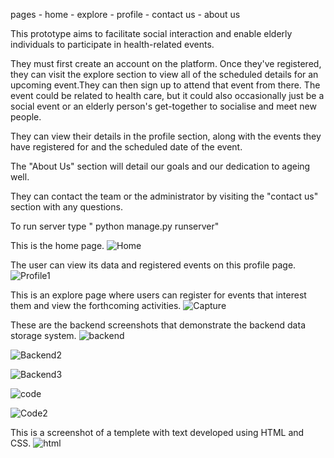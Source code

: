 pages
    - home
    - explore
    - profile
    - contact us
    - about us
    


This prototype aims to facilitate social interaction and enable elderly individuals to participate in health-related events.

They must first create an account on the platform.
Once they've registered, they can visit the explore section to view all of the scheduled details for an upcoming event.They can then sign up to attend that event from there. The event could be related to health care, but it could also occasionally just be a social event or an elderly person's get-together to socialise and meet new people.


They can view their details in the profile section, along with the events they have registered for and the scheduled date of the event.

The "About Us" section will detail our goals and our dedication to ageing well.

They can contact the team or the administrator by visiting the "contact us" section with any questions.

To run server type " python manage.py runserver"

This is the home page.
![Home](https://github.com/Vedant152/Elderly-Engage/assets/123807505/e6b90f3e-042c-4092-babd-78d7252a4822)

The user can view its data and registered events on this profile page.
![Profile1](https://github.com/Vedant152/Elderly-Engage/assets/123807505/c205d203-a829-411b-8067-2fbfca43493d)

This is an explore page where users can register for events that interest them and view the forthcoming activities.
![Capture](https://github.com/Vedant152/Elderly-Engage/assets/123807505/26c76fea-46f2-4e02-a910-fee07f4284c0)

These are the backend screenshots that demonstrate the backend data storage system.
![backend](https://github.com/Vedant152/Elderly-Engage/assets/123807505/e094d1fe-4856-4eb5-af84-84aa4d3eec06)

![Backend2](https://github.com/Vedant152/Elderly-Engage/assets/123807505/54f9893e-59c7-4218-92f1-9df9d387187a)

![Backend3](https://github.com/Vedant152/Elderly-Engage/assets/123807505/16d5f65e-58b5-4ec2-a1e7-6bf4fcd8e050)

![code](https://github.com/Vedant152/Elderly-Engage/assets/123807505/8b35d3f1-2640-4db2-9dfd-5cbaaa81c704)

![Code2](https://github.com/Vedant152/Elderly-Engage/assets/123807505/b6e60b86-017f-4fc4-9a2e-70d5a40842a4)

This is a screenshot of a templete with text developed using HTML and CSS.
![html](https://github.com/Vedant152/Elderly-Engage/assets/123807505/dbd800ca-fe6d-4ff1-b91e-0765a72b40c7)
